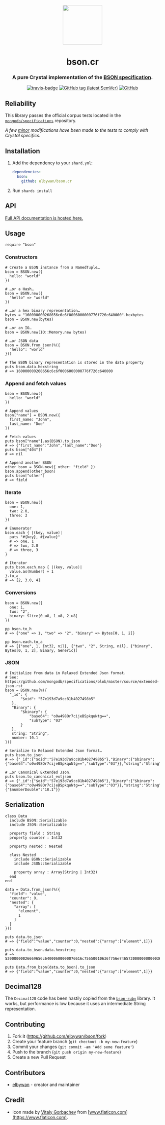 <div align="center">
  <img src="icon.svg" width="128" height="128" />
  <h1>bson.cr</h1>
  <h3>A pure Crystal implementation of the <a href="http://bsonspec.org">BSON specification</a>.</h3>
  <a href="https://travis-ci.org/elbywan/bson.cr"><img alt="travis-badge" src="https://travis-ci.org/elbywan/bson.cr.svg?branch=master"></a>
  <a href="https://github.com/elbywan/bson.cr/tags"><img alt="GitHub tag (latest SemVer)" src="https://img.shields.io/github/v/tag/elbywan/bson.cr"></a>
  <a href="https://github.com/elbywan/bson.cr/blob/master/LICENSE"><img alt="GitHub" src="https://img.shields.io/github/license/elbywan/bson.cr"></a>
</div>

## Reliability

This library passes the official corpus tests located in the [`mongodb/specifications`](https://github.com/mongodb/specifications) repository.

*A few [minor](https://github.com/elbywan/bson.cr/tree/master/spec/corpus) modifications have been made to the tests to comply with Crystal specifics.*

## Installation

1. Add the dependency to your `shard.yml`:

   ```yaml
   dependencies:
     bson:
       github: elbywan/bson.cr
   ```

2. Run `shards install`

## API

[Full API documentation is hosted here.](https://elbywan.github.io/bson.cr/BSON.html)

## Usage

```crystal
require "bson"
```

### Constructors

```crystal
# Create a BSON instance from a NamedTuple…
bson = BSON.new({
  hello: "world"
})

# …or a Hash…
bson = BSON.new({
  "hello" => "world"
})

# …or a hex binary representation…
bytes = "160000000268656c6c6f0006000000776f726c640000".hexbytes
bson = BSON.new(bytes)

# …or an IO…
bson = BSON.new(IO::Memory.new bytes)

# …or JSON data
bson = BSON.from_json(%({
  "hello": "world"
}))

# The BSON binary representation is stored in the data property
puts bson.data.hexstring
# => 160000000268656c6c6f0006000000776f726c640000
```

### Append and fetch values

```crystal
bson = BSON.new({
  hello: "world"
})

# Append values
bson["name"] = BSON.new({
  first_name: "John",
  last_name: "Doe"
})

# Fetch values
puts bson["name"].as(BSON).to_json
# => {"first_name":"John","last_name":"Doe"}
puts bson["404"]?
# => nil

# Append another BSON
other_bson = BSON.new({ other: "field" })
bson.append(other_bson)
puts bson["other"]
# => field
```

### Iterate

```crystal
bson = BSON.new({
  one: 1,
  two: 2.0,
  three: 3
})

# Enumerator
bson.each { |(key, value)|
  puts "#{key}, #{value}"
  # => one, 1
  # => two, 2.0
  # => three, 3
}

# Iterator
puts bson.each.map { |(key, value)|
  value.as(Number) + 1
}.to_a
# => [2, 3.0, 4]
```

### Conversions

```crystal
bson = BSON.new({
  one: 1,
  two: "2",
  binary: Slice[0_u8, 1_u8, 2_u8]
})

pp bson.to_h
# => {"one" => 1, "two" => "2", "binary" => Bytes[0, 1, 2]}

pp bson.each.to_a
# => [{"one", 1, Int32, nil}, {"two", "2", String, nil}, {"binary", Bytes[0, 1, 2], Binary, Generic}]
```

### JSON

```crystal
# Initialize from data in Relaxed Extended Json format.
# See: https://github.com/mongodb/specifications/blob/master/source/extended-json.rst
bson = BSON.new(%({
  "_id": {
       "$oid": "57e193d7a9cc81b4027498b5"
   },
   "Binary": {
       "$binary": {
           "base64": "o0w498Or7cijeBSpkquNtg==",
           "subType": "03"
       }
   },
   string: "String",
   number: 10.1
}))

# Serialize to Relaxed Extended Json format…
puts bson.to_json
# => {"_id":{"$oid":"57e193d7a9cc81b4027498b5"},"Binary":{"$binary":{"base64":"o0w498Or7cijeBSpkquNtg==","subType":"03"}},"string":"String","number":10.1}

# …or Canonical Extended Json.
puts bson.to_canonical_extjson
# => {"_id":{"$oid":"57e193d7a9cc81b4027498b5"},"Binary":{"$binary":{"base64":"o0w498Or7cijeBSpkquNtg==","subType":"03"}},"string":"String","number":{"$numberDouble":"10.1"}}
```

## Serialization

```crystal
class Data
  include BSON::Serializable
  include JSON::Serializable

  property field : String
  property counter : Int32

  property nested : Nested

  class Nested
    include BSON::Serializable
    include JSON::Serializable

    property array : Array(String | Int32)
  end
end

data = Data.from_json(%({
  "field": "value",
  "counter": 0,
  "nested": {
    "array": [
      "element",
      1
    ]
  }
}))

puts data.to_json
# => {"field":"value","counter":0,"nested":{"array":["element",1]}}

puts data.to_bson.data.hexstring
# => 52000000026669656c64000600000076616c75650010636f756e7465720000000000036e65737465640027000000046172726179001b00000002300008000000656c656d656e740010310001000000000000

puts Data.from_bson(data.to_bson).to_json
# => {"field":"value","counter":0,"nested":{"array":["element",1]}}
```

## Decimal128

The `Decimal128` code has been hastily copied from the [`bson-ruby`](https://github.com/mongodb/bson-ruby/blob/master/lib/bson/decimal128.rb) library.
It works, but performance is low because it uses an intermediate String representation.

## Contributing

1. Fork it (<https://github.com/elbywan/bson/fork>)
2. Create your feature branch (`git checkout -b my-new-feature`)
3. Commit your changes (`git commit -am 'Add some feature'`)
4. Push to the branch (`git push origin my-new-feature`)
5. Create a new Pull Request

## Contributors

- [elbywan](https://github.com/elbywan) - creator and maintainer

## Credit

- Icon made by [Vitaly Gorbachev](https://www.flaticon.com/authors/vitaly-gorbachev) from [www.flaticon.com](https://www.flaticon.com).
